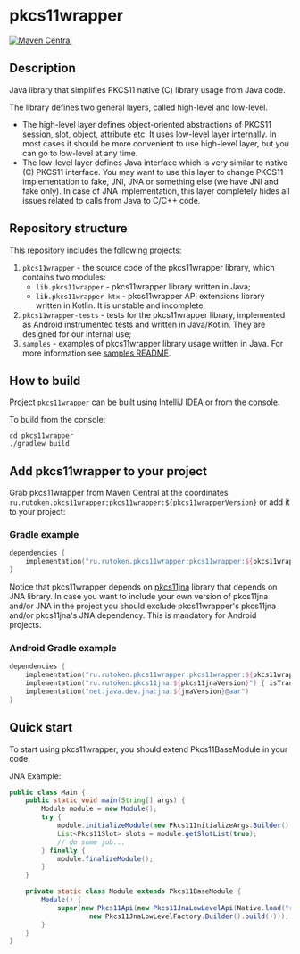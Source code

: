 # pkcs11wrapper

[![Maven Central](https://maven-badges.herokuapp.com/maven-central/ru.rutoken.pkcs11wrapper/pkcs11wrapper/badge.svg)](https://maven-badges.herokuapp.com/maven-central/ru.rutoken.pkcs11wrapper/pkcs11wrapper)

## Description

Java library that simplifies PKCS11 native (C) library usage from Java code.

The library defines two general layers, called high-level and low-level.

* The high-level layer defines object-oriented abstractions of PKCS11 session, slot, object, attribute etc. It uses
  low-level layer internally. In most cases it should be more convenient to use high-level layer, but you can go to
  low-level at any time.
* The low-level layer defines Java interface which is very similar to native (C) PKCS11 interface. You may want to use
  this layer to change PKCS11 implementation to fake, JNI, JNA or something else (we have JNI and fake only). In case of
  JNA implementation, this layer completely hides all issues related to calls from Java to C/C++ code.

## Repository structure

This repository includes the following projects:

1. `pkcs11wrapper` - the source code of the pkcs11wrapper library, which contains two modules:
    * `lib.pkcs11wrapper` - pkcs11wrapper library written in Java;
    * `lib.pkcs11wrapper-ktx` - pkcs11wrapper API extensions library written in Kotlin. It is unstable and incomplete;
2. `pkcs11wrapper-tests` - tests for the pkcs11wrapper library, implemented as Android instrumented tests and written in
   Java/Kotlin. They are designed for our internal use;
3. `samples` - examples of pkcs11wrapper library usage written in Java. For more information
   see [samples README](samples/README.md).

## How to build

Project `pkcs11wrapper` can be built using IntelliJ IDEA or from the console.

To build from the console:

```shell
cd pkcs11wrapper
./gradlew build
```

## Add pkcs11wrapper to your project

Grab pkcs11wrapper from Maven Central at the
coordinates `ru.rutoken.pkcs11wrapper:pkcs11wrapper:${pkcs11wrapperVersion}` or add it to your project:

### Gradle example

```kotlin
dependencies {
    implementation("ru.rutoken.pkcs11wrapper:pkcs11wrapper:${pkcs11wrapperVersion}")
}
```

Notice that pkcs11wrapper depends on [pkcs11jna](https://search.maven.org/artifact/ru.rutoken/pkcs11jna) library that
depends on JNA library. In case you want to include your own version of pkcs11jna and/or JNA in the project you should
exclude pkcs11wrapper's pkcs11jna and/or pkcs11jna's JNA dependency. This is mandatory for Android projects.

### Android Gradle example

```kotlin
dependencies {
    implementation("ru.rutoken.pkcs11wrapper:pkcs11wrapper:${pkcs11wrapperVersion}") { isTransitive = false }
    implementation("ru.rutoken:pkcs11jna:${pkcs11jnaVersion}") { isTransitive = false }
    implementation("net.java.dev.jna:jna:${jnaVersion}@aar")
}
```

## Quick start

To start using pkcs11wrapper, you should extend Pkcs11BaseModule in your code.

JNA Example:

```java
public class Main {
    public static void main(String[] args) {
        Module module = new Module();
        try {
            module.initializeModule(new Pkcs11InitializeArgs.Builder().setOsLockingOk(true).build());
            List<Pkcs11Slot> slots = module.getSlotList(true);
            // do some job...
        } finally {
            module.finalizeModule();
        }
    }

    private static class Module extends Pkcs11BaseModule {
        Module() {
            super(new Pkcs11Api(new Pkcs11JnaLowLevelApi(Native.load("rtpkcs11ecp", Pkcs11.class),
                    new Pkcs11JnaLowLevelFactory.Builder().build())));
        }
    }
}
```
